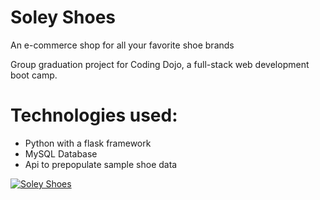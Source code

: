# Soley Shoes
An e-commerce shop for all your favorite shoe brands

Group graduation project for Coding Dojo, a full-stack web development boot camp.

# Technologies used:
- Python with a flask framework
- MySQL Database
- Api to prepopulate sample shoe data

[![Soley Shoes](https://img.youtube.com/vi/X3l4zwwH098/0.jpg)](https://youtu.be/X3l4zwwH098)
